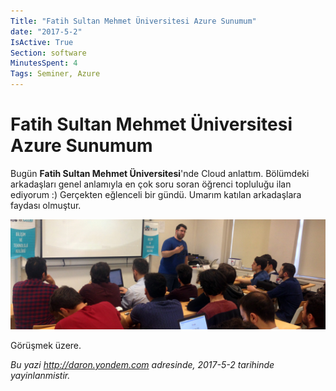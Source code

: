 ```yaml
---
Title: "Fatih Sultan Mehmet Üniversitesi Azure Sunumum"
date: "2017-5-2"
IsActive: True
Section: software
MinutesSpent: 4
Tags: Seminer, Azure
---
```

# Fatih Sultan Mehmet Üniversitesi Azure Sunumum
Bugün **Fatih Sultan Mehmet Üniversitesi**'nde Cloud anlattım. Bölümdeki arkadaşları genel anlamıyla en çok soru soran öğrenci topluluğu ilan ediyorum :) Gerçekten eğlenceli bir gündü. Umarım katılan arkadaşlara faydası olmuştur.

![Fatih Sultan Mehmet Üniversitesi Azure Oturumum](media/Fatih-Sultan-Mehmet-Azure/oturum-foto.jpg)

Görüşmek üzere.

*Bu yazi http://daron.yondem.com adresinde, 2017-5-2 tarihinde yayinlanmistir.*
